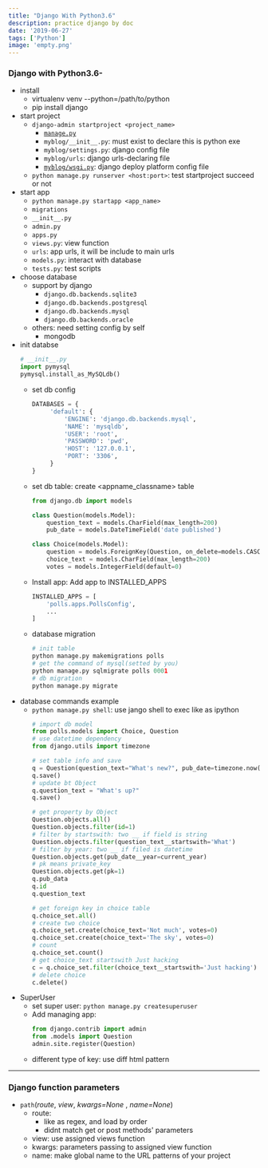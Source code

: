 ```yaml
---
title: "Django With Python3.6"
description: practice django by doc
date: '2019-06-27'
tags: ['Python']
image: 'empty.png'
---
```

### Django with Python3.6-
- install
    - virtualenv venv --python=/path/to/python
    - pip install django
- start project
    - `django-admin startproject <project_name>`
        - [`manage.py`](https://docs.djangoproject.com/zh-hans/2.2/ref/django-admin/)
        - `myblog/__init__.py`: must exist to declare this is python exe
        - `myblog/settings.py`: django config file
        - `myblog/urls`: django urls-declaring file
        - [`myblog/wsgi.py`](https://docs.djangoproject.com/zh-hans/2.2/howto/deployment/wsgi/gunicorn/): django deploy platform config file
    - `python manage.py runserver <host:port>`: test startproject succeed or not
- start app
    - `python manage.py startapp <app_name>`
    - `migrations`
    - `__init__.py`
    - `admin.py`
    - `apps.py`
    - `views.py`: view function
    - `urls`: app urls, it will be include to main urls
    - `models.py`: interact with database
    - `tests.py`: test scripts
- choose database
    - support by django
        - `django.db.backends.sqlite3`
        - `django.db.backends.postgresql`
        - `django.db.backends.mysql` 
        - `django.db.backends.oracle`
    - others: need setting config by self
        - mongodb
- init databse
    ```python
    # __init__.py
    import pymysql
    pymysql.install_as_MySQLdb()
    ```
    - set db config
        ```sql
        DATABASES = {
             'default': {
                 'ENGINE': 'django.db.backends.mysql',
                 'NAME': 'mysqldb',
                 'USER': 'root',
                 'PASSWORD': 'pwd',
                 'HOST': '127.0.0.1',
                 'PORT': '3306',
             }
        }
        ```
    - set db table: create <appname_classname> table
        ```python
        from django.db import models

        class Question(models.Model):
            question_text = models.CharField(max_length=200)
            pub_date = models.DateTimeField('date published')

        class Choice(models.Model):
            question = models.ForeignKey(Question, on_delete=models.CASCADE)
            choice_text = models.CharField(max_length=200)
            votes = models.IntegerField(default=0)
        ```
    - Install app: Add app to INSTALLED_APPS
        ```python
        INSTALLED_APPS = [
            'polls.apps.PollsConfig',
            ...
        ]
        ```
    - database migration
        ```python
        # init table
        python manage.py makemigrations polls
        # get the command of mysql(setted by you)
        python manage.py sqlmigrate polls 0001
        # db migration
        python manage.py migrate
        ```
- database commands example
    - `python manage.py shell`: use jango shell to exec like as ipython
        ```python
        # import db model
        from polls.models import Choice, Question
        # use datetime dependency
        from django.utils import timezone

        # set table info and save
        q = Question(question_text="What's new?", pub_date=timezone.now())
        q.save()
        # update bt Object
        q.question_text = "What's up?"
        q.save()

        # get property by Object
        Question.objects.all()
        Question.objects.filter(id=1)
        # filter by startswith: two __ if field is string
        Question.objects.filter(question_text__startswith='What')
        # filter by year: two __ if filed is datetime
        Question.objects.get(pub_date__year=current_year)
        # pk means private_key
        Question.objects.get(pk=1)
        q.pub_data
        q.id
        q.question_text

        # get foreign key in choice table
        q.choice_set.all()
        # create two choice
        q.choice_set.create(choice_text='Not much', votes=0)
        q.choice_set.create(choice_text='The sky', votes=0)
        # count
        q.choice_set.count()
        # get choice_text startswith Just hacking
        c = q.choice_set.filter(choice_text__startswith='Just hacking')
        # delete choice
        c.delete()
        ```
- SuperUser
    - set super user: `python manage.py createsuperuser`
    - Add managing app:
        ```python
        from django.contrib import admin
        from .models import Question
        admin.site.register(Question)
        ```
    - different type of key: use diff html pattern

---
### Django function parameters
- `path`(_route_, _view_, _kwargs=None_ , _name=None_)
    - route: 
        - like as regex, and load by order
        - didnt match get or post methods' parameters
    - view: use assigned views function
    - kwargs: parameters passing to assigned view function
    - name: make global name to the URL patterns of your project

